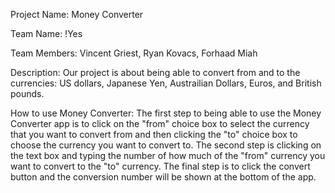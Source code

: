 Project Name: Money Converter

Team Name: !Yes

Team Members: Vincent Griest, Ryan Kovacs, Forhaad Miah

Description: Our project is about being able to convert from and to the currencies: US dollars, Japanese Yen, Austrailian Dollars, Euros, and British pounds. 

How to use Money Converter: The first step to being able to use the Money Converter app is to click on the "from" choice box to select the currency that you want to convert from and then clicking the "to" choice box to choose the currency you want to convert to.
The second step is clicking on the text box and typing the number of how much of the "from" currency you want to convert to the "to" currency.
The final step is to click the convert button and the conversion number will be shown at the bottom of the app.
